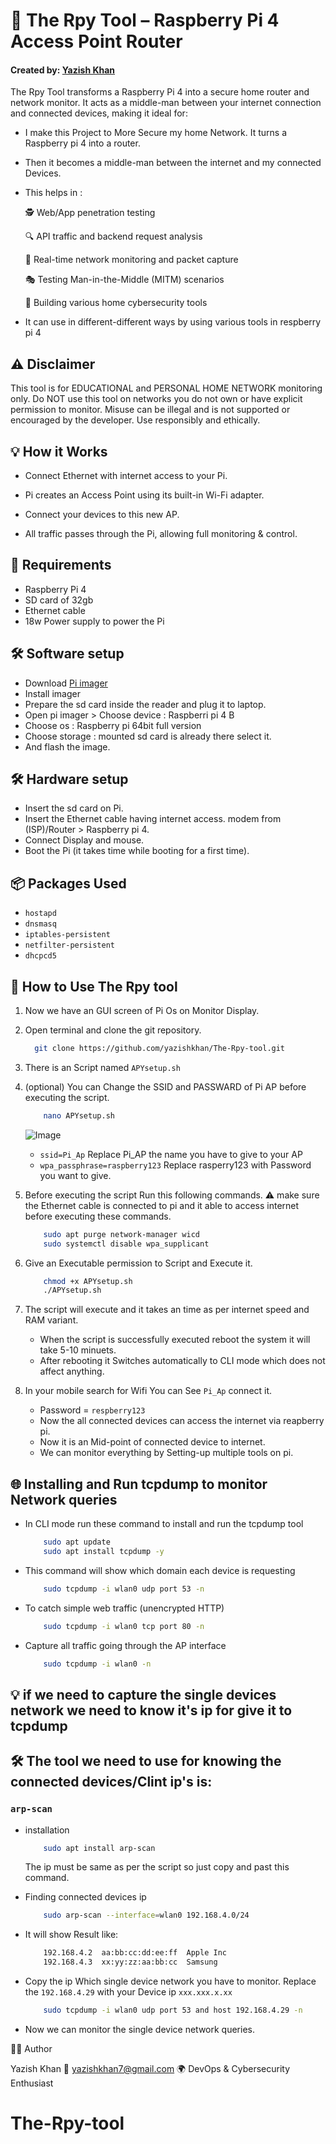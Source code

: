 # 📡 The Rpy Tool – Raspberry Pi 4 Access Point Router
#### Created by: [Yazish Khan](https://www.linkedin.com/in/yazish-khan-3634752b7?utm_source=share&utm_campaign=share_via&utm_content=profile&utm_medium=android_app)

The Rpy Tool transforms a Raspberry Pi 4 into a secure home router and network monitor. It acts as a middle-man between your internet connection and connected devices, making it ideal for:


- I make this Project to More Secure my home Network. It turns a Raspberry pi 4 into a router.
- Then it becomes a middle-man between the internet and my connected Devices.
- This helps in :
 
    🕵️ Web/App penetration testing

    🔍 API traffic and backend request analysis

    📡 Real-time network monitoring and packet capture

    🎭 Testing Man-in-the-Middle (MITM) scenarios

    🔧 Building various home cybersecurity tools


- It can use in different-different ways by using various tools in respberry pi 4

## ⚠️ Disclaimer

This tool is for EDUCATIONAL and PERSONAL HOME NETWORK monitoring only.
Do NOT use this tool on networks you do not own or have explicit permission to monitor.
Misuse can be illegal and is not supported or encouraged by the developer.
Use responsibly and ethically.


## 💡 How it Works 
 - Connect Ethernet with internet access to your Pi.

 - Pi creates an Access Point using its built-in Wi-Fi adapter.

 - Connect your devices to this new AP.

 - All traffic passes through the Pi, allowing full monitoring & control.

## 🧰 Requirements

- Raspberry Pi 4
- SD card of 32gb 
- Ethernet cable
- 18w Power supply to power the Pi

## 🛠️ Software setup

- Download [Pi imager](https://www.raspberrypi.com/software/)
- Install imager
- Prepare the sd card inside the reader and plug it to laptop.
- Open pi imager > Choose device : Raspberri pi 4 B
- Choose os : Raspberry pi 64bit full version
- Choose storage : mounted sd card is already there select it.
- And flash the image.

## 🛠️ Hardware setup

- Insert the sd card on Pi.
- Insert the Ethernet cable having internet access. 
    modem from (ISP)/Router > Raspberry pi 4.
- Connect Display and mouse. 
- Boot the Pi (it takes time while booting for a first time).

## 📦 Packages Used

- `hostapd`
- `dnsmasq`
- `iptables-persistent`
- `netfilter-persistent`
- `dhcpcd5`

## 📜 How to Use The Rpy tool

1. Now we have an GUI screen of Pi Os on Monitor Display. 


2. Open terminal and clone the git repository.

   ````bash
     git clone https://github.com/yazishkhan/The-Rpy-tool.git
   ````


3. There is an Script named `APYsetup.sh`

4. (optional) You can Change the SSID and PASSWARD of Pi AP before executing the script. 
    ````bash
        nano APYsetup.sh
    ````

    ![Image](https://github.com/user-attachments/assets/2969f8c8-bc69-4543-8ee4-5e7fec0b8fd7)

    - `ssid=Pi_Ap` Replace Pi_AP the name you have to give to your AP
    - `wpa_passphrase=raspberry123` Replace rasperry123 with Password you want to give.


4. Before executing the script Run this following commands.
    ⚠️ make sure the Ethernet cable is connected to pi and it able to access internet before executing these commands. 

    ```bash
        sudo apt purge network-manager wicd
        sudo systemctl disable wpa_supplicant
    ````


5. Give an Executable permission to Script and Execute it.
    ````bash
        chmod +x APYsetup.sh
        ./APYsetup.sh
    ````
6. The script will execute and it takes an time as per internet speed and RAM variant.
    - When the script is successfully executed reboot the system it will take 5-10 minuets.
    - After rebooting it Switches automatically to CLI mode which does not affect anything. 
7. In your mobile search for Wifi You can See `Pi_Ap` connect it.
    
    - Password = `respberry123`
    - Now the all connected devices can access the internet via reapberry pi.
    - Now it is an Mid-point of connected device to internet. 
    - We can monitor everything by Setting-up multiple tools on pi.


## 🌐 Installing and Run tcpdump to monitor Network queries

- In CLI mode run these command to install and run the tcpdump tool
   
    ````bash
        sudo apt update
        sudo apt install tcpdump -y
    ````
- This command will show which domain each device is requesting

    ````bash
        sudo tcpdump -i wlan0 udp port 53 -n
    ````
- To catch simple web traffic (unencrypted HTTP)
    ````bash
        sudo tcpdump -i wlan0 tcp port 80 -n
    ````
- Capture all traffic going through the AP interface
    ````bash
        sudo tcpdump -i wlan0 -n
    ````

## 💡 if we need to capture the single devices network we need to know it's ip for give it to tcpdump

## 🛠️ The tool we need to use for knowing the connected devices/Clint ip's is:
### `arp-scan`
- installation 

    ````bash
        sudo apt install arp-scan
    ````
    The ip must be same as per the script so just copy and past this command.

- Finding connected devices ip

    ````bash
        sudo arp-scan --interface=wlan0 192.168.4.0/24
    ````

- It will show Result like:

    ````bash
        192.168.4.2  aa:bb:cc:dd:ee:ff  Apple Inc
        192.168.4.3  xx:yy:zz:aa:bb:cc  Samsung
    ````

- Copy the ip Which single device network you have to monitor.
    Replace the `192.168.4.29` with your Device ip `xxx.xxx.x.xx`

    ````bash
        sudo tcpdump -i wlan0 udp port 53 and host 192.168.4.29 -n
    ````
- Now we can monitor the single device network queries.


👨‍💻 Author

Yazish Khan 
📧 yazishkhan7@gmail.com
🌍 DevOps & Cybersecurity Enthusiast

# The-Rpy-tool
